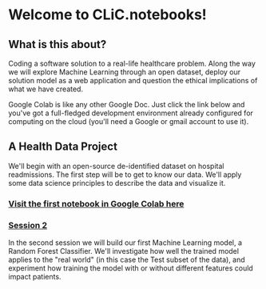 # Welcome to CLiC.notebooks!

## What is this about?
Coding a software solution to a real-life healthcare problem. Along the way we will explore Machine Learning through an open dataset, deploy our solution model as a web application and question the ethical implications of what we have created.

Google Colab is like any other Google Doc. Just click the link below and you've got a full-fledged development environment already configured for computing on the cloud (you'll need a Google or gmail account to use it).

## A Health Data Project
We'll begin with an open-source de-identified dataset on hospital readmissions. The first step will be to get to know our data. We'll apply some data science principles to describe the data and visualize it.

### [Visit the first notebook in Google Colab here](https://colab.research.google.com/github/Clinical-Informatics-Interest-Group/CLiC.notebooks/blob/main/notebooks/notebook1.ipynb#scrollTo=DkFl9upeZHgs)

### [Session 2](https://colab.research.google.com/github/Clinical-Informatics-Interest-Group/CLiC.notebooks/blob/main/notebooks/notebook2.ipynb)
In the second session we will build our first Machine Learning model, a Random Forest Classifier. We'll investigate how well the trained model applies to the "real world" (in this case the Test subset of the data), and experiment how training the model with or without different features could impact patients.
